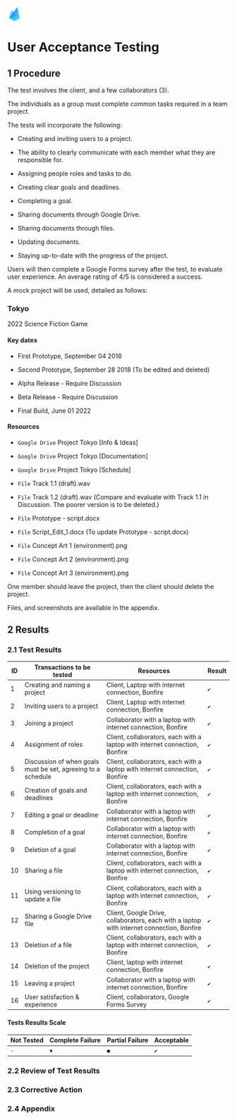 ![Bonfire](https://raw.githubusercontent.com/Spaaaacccee/flex/master/public/icons/favicon-32x32.png)

# User Acceptance Testing

## 1 Procedure

The test involves the client, and a few collaborators (3).

The individuals as a group must complete common tasks required in a team project.

The tests will incorporate the following:

- Creating and inviting users to a project.

- The ability to clearly communicate with each member what they are responsible for.

- Assigning people roles and tasks to do.

- Creating clear goals and deadlines.

- Completing a goal.

- Sharing documents through Google Drive.

- Sharing documents through files.

- Updating documents.

- Staying up-to-date with the progress of the project.

Users will then complete a Google Forms survey after the test, to evaluate user experience. An average rating of 4/5 is considered a success.

A mock project will be used, detailed as follows:

### Tokyo

2022 Science Fiction Game

#### Key dates

- First Prototype, September 04 2018

- Second Prototype, September 28 2018 (To be edited and deleted)

- Alpha Release - Require Discussion

- Beta Release - Require Discussion

- Final Build, June 01 2022

#### Resources

- `Google Drive` Project Tokyo [Info & Ideas]

- `Google Drive` Project Tokyo [Documentation]

- `Google Drive` Project Tokyo [Schedule]

- `File` Track 1.1 (draft).wav

- `File` Track 1.2 (draft).wav (Compare and evaluate with Track 1.1 in Discussion. The poorer version is to be deleted.)

- `File` Prototype - script.docx

- `File` Script_Edit_1.docx (To update Prototype - script.docx)

- `File` Concept Art 1 (environment).png

- `File` Concept Art 2 (environment).png

- `File` Concept Art 3 (environment).png

One member should leave the project, then the client should delete the project.

Files, and screenshots are available in the appendix.

## 2 Results

### 2.1 Test Results

| ID  | Transactions to be tested                                    | Resources                                                                                 | Result |
| --- | ------------------------------------------------------------ | ----------------------------------------------------------------------------------------- | ------ |
| 1   | Creating and naming a project                                | Client, Laptop with internet connection, Bonfire                                          | `✔`    |
| 2   | Inviting users to a project                                  | Client, Laptop with internet connection, Bonfire                                          | `✔`    |
| 3   | Joining a project                                            | Collaborator with a laptop with internet connection, Bonfire                              | `✔`    |
| 4   | Assignment of roles                                          | Client, collaborators, each with a laptop with internet connection, Bonfire               | `✔`    |
| 5   | Discussion of when goals must be set, agreeing to a schedule | Client, collaborators, each with a laptop with internet connection, Bonfire               | `✔`    |
| 6   | Creation of goals and deadlines                              | Client, collaborators, each with a laptop with internet connection, Bonfire               | `✔`    |
| 7   | Editing a goal or deadline                                   | Collaborator with a laptop with internet connection, Bonfire                              | `✔`    |
| 8   | Completion of a goal                                         | Collaborator with a laptop with internet connection, Bonfire                              | `✔`    |
| 9   | Deletion of a goal                                           | Collaborator with a laptop with internet connection, Bonfire                              | `✔`    |
| 10   | Sharing a file                                               | Client, collaborators, each with a laptop with internet connection, Bonfire               | `✔`    |
| 11  | Using versioning to update a file                            | Client, collaborators, each with a laptop with internet connection, Bonfire               | `✔`    |
| 12  | Sharing a Google Drive file                                  | Client, Google Drive, collaborators, each with a laptop with internet connection, Bonfire | `✔`    |
| 13  | Deletion of a file                                           | Client, collaborators, each with a laptop with internet connection, Bonfire               | `✔`    |
| 14  | Deletion of the project                                      | Client, laptop with internet connection, Bonfire                                          | `✔`    |
| 15  | Leaving a project                                            | Collaborator with a laptop with internet connection, Bonfire                              | `✔`    |
| 16  | User satisfaction & experience                               | Client, collaborators, Google Forms Survey                                                | `✔`    |

#### Tests Results Scale

| Not Tested | Complete Failure | Partial Failure | Acceptable |
| ---------- | ---------------- | --------------- | ---------- |
| `-`        | `✖`              | `●`             | `✔`        |

### 2.2 Review of Test Results

### 2.3 Corrective Action

### 2.4 Appendix
